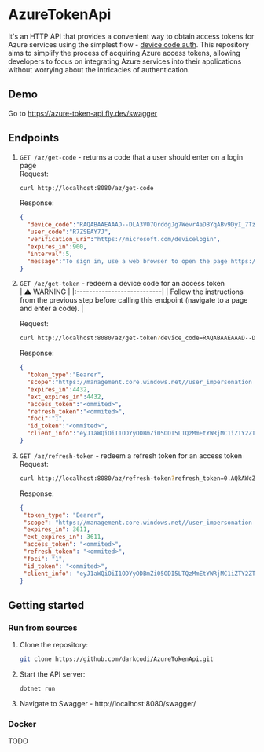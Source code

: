 # AzureTokenApi
It's an HTTP API that provides a convenient way to obtain access tokens for Azure services using the simplest flow - [device code auth](https://learn.microsoft.com/en-us/azure/active-directory/develop/v2-oauth2-device-code). This repository aims to simplify the process of acquiring Azure access tokens, allowing developers to focus on integrating Azure services into their applications without worrying about the intricacies of authentication.

## Demo
Go to https://azure-token-api.fly.dev/swagger

## Endpoints
1. `GET /az/get-code` - returns a code that a user should enter on a login page  
   Request:
   ```bash
   curl http://localhost:8080/az/get-code
   ```
   Response:
   ```json
   {
     "device_code":"RAQABAAEAAAD--DLA3VO7QrddgJg7Wevr4aDBYqABv9DyI_7TzZxeH2X_0BkuEW9RLmU9NjbvIe_UD037rC4gWMS4V0swxHfbmFY_TQIxXsYfEK-rCFY2GOT4cN4C8MAVkkYoKaNV3J8tt_GWunNqq5n-luUxZAXVCL0DjGL8PZC74vUzu7bWqUvETzZIMr60Fry4PQXmSv3STF7Q8ufOUneUkrs3hz2ZIAA",
     "user_code":"R7ZSEAY7J",
     "verification_uri":"https://microsoft.com/devicelogin",
     "expires_in":900,
     "interval":5,
     "message":"To sign in, use a web browser to open the page https://microsoft.com/devicelogin and enter the code R7ZSEAY7J to authenticate."
   }
   ```
2. `GET /az/get-token` - redeem a device code for an access token  
   | :warning: WARNING          |
   |:---------------------------|
   | Follow the instructions from the previous step before calling this endpoint (navigate to a page and enter a code). |

   Request:
   ```bash
   curl http://localhost:8080/az/get-token?device_code=RAQABAAEAAAD--DLA3VO7QrddgJg7Wevr4aDB...
   ```
   Response:
   ```json
   {
     "token_type":"Bearer",
     "scope":"https://management.core.windows.net//user_impersonation https://management.core.windows.net//.default",
     "expires_in":4432,
     "ext_expires_in":4432,
     "access_token":"<ommited>",
     "refresh_token":"<ommited>",
     "foci":"1",
     "id_token":"<ommited>",
     "client_info":"eyJ1aWQiOiI1ODYyODBmZi05ODI5LTQzMmEtYWRjMC1iZTY2ZTYxODUwMjAiLCJ1dGlkIjoiNmM1MWM2NTktOWQ1Mi00MWFmLTgxZjctZGRlMTYzODBlODEzIn0"
   }
   ```
3. `GET /az/refresh-token` - redeem a refresh token for an access token
   Request:
   ```bash
   curl http://localhost:8080/az/refresh-token?refresh_token=0.AQkAWcZRbFKdr0GB...
   ```
   Response:
   ```json
   {
    "token_type": "Bearer",
    "scope": "https://management.core.windows.net//user_impersonation https://management.core.windows.net//.default",
    "expires_in": 3611,
    "ext_expires_in": 3611,
    "access_token": "<ommited>",
    "refresh_token": "<ommited>",
    "foci": "1",
    "id_token": "<ommited>",
    "client_info": "eyJ1aWQiOiI1ODYyODBmZi05ODI5LTQzMmEtYWRjMC1iZTY2ZTYxODUwMjAiLCJ1dGlkIjoiNmM1MWM2NTktOWQ1Mi00MWFmLTgxZjctZGRlMTYzODBlODEzIn0"
   }
   ```

## Getting started
### Run from sources
1. Clone the repository:
   ```bash
   git clone https://github.com/darkcodi/AzureTokenApi.git
   ```
2. Start the API server:
   ```bash
   dotnet run
   ```
3. Navigate to Swagger - http://localhost:8080/swagger/
### Docker
TODO
